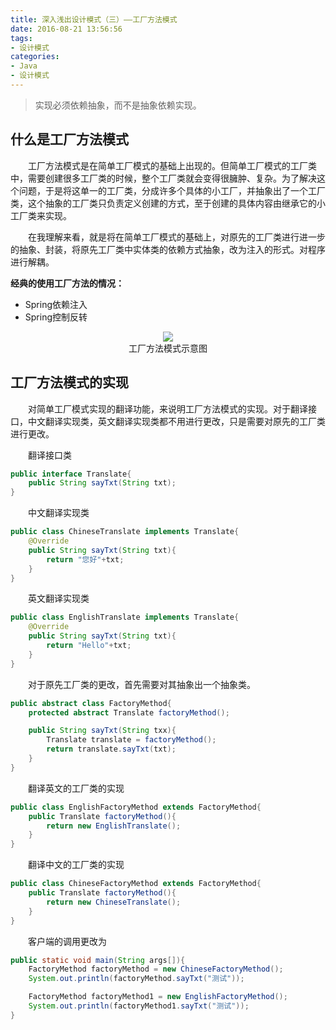 ```yaml
---
title: 深入浅出设计模式（三）——工厂方法模式
date: 2016-08-21 13:56:56
tags:
- 设计模式
categories:
- Java
- 设计模式
---
```

>实现必须依赖抽象，而不是抽象依赖实现。

## 什么是工厂方法模式
　　工厂方法模式是在简单工厂模式的基础上出现的。但简单工厂模式的工厂类中，需要创建很多工厂类的时候，整个工厂类就会变得很臃肿、复杂。为了解决这个问题，于是将这单一的工厂类，分成许多个具体的小工厂，并抽象出了一个工厂类，这个抽象的工厂类只负责定义创建的方式，至于创建的具体内容由继承它的小工厂类来实现。

　　在我理解来看，就是将在简单工厂模式的基础上，对原先的工厂类进行进一步的抽象、封装，将原先工厂类中实体类的依赖方式抽象，改为注入的形式。对程序进行解耦。

**经典的使用工厂方法的情况：**

- Spring依赖注入
- Spring控制反转

<div align="center">
<img src="http://oc4wmeyj8.bkt.clouddn.com/%E5%B7%A5%E5%8E%82%E6%96%B9%E6%B3%95%E6%A8%A1%E5%BC%8F%E7%A4%BA%E6%84%8F%E5%9B%BE.png"/>
<div>工厂方法模式示意图</div>
</div>

## 工厂方法模式的实现

　　对简单工厂模式实现的翻译功能，来说明工厂方法模式的实现。对于翻译接口，中文翻译实现类，英文翻译实现类都不用进行更改，只是需要对原先的工厂类进行更改。

　　翻译接口类

``` java	
public interface Translate{
	public String sayTxt(String txt);
}
```
　　中文翻译实现类

``` java
public class ChineseTranslate implements Translate{
	@Override
	public String sayTxt(String txt){
		return "您好"+txt;
	}
}
```

　　英文翻译实现类

``` java
public class EnglishTranslate implements Translate{
	@Override
	public String sayTxt(String txt){
		return "Hello"+txt;
	}
}
```

　　对于原先工厂类的更改，首先需要对其抽象出一个抽象类。

``` java
public abstract class FactoryMethod{
	protected abstract Translate factoryMethod();

	public String sayTxt(String txx){
		Translate translate = factoryMethod();
		return translate.sayTxt(txt);
	}
}
```

　　翻译英文的工厂类的实现

``` java
public class EnglishFactoryMethod extends FactoryMethod{
	public Translate factoryMethod(){
		return new EnglishTranslate();
	}
}
```

　　翻译中文的工厂类的实现

``` java
public class ChineseFactoryMethod extends FactoryMethod{
	public Translate factoryMethod(){
		return new ChineseTranslate();
	}
}
```

　　客户端的调用更改为

``` java
public static void main(String args[]){
	FactoryMethod factoryMethod = new ChineseFactoryMethod();
	System.out.println(factoryMethod.sayTxt("测试"));

	FactoryMethod factoryMethod1 = new EnglishFactoryMethod();
	System.out.println(factoryMethod1.sayTxt("测试"));
}
```